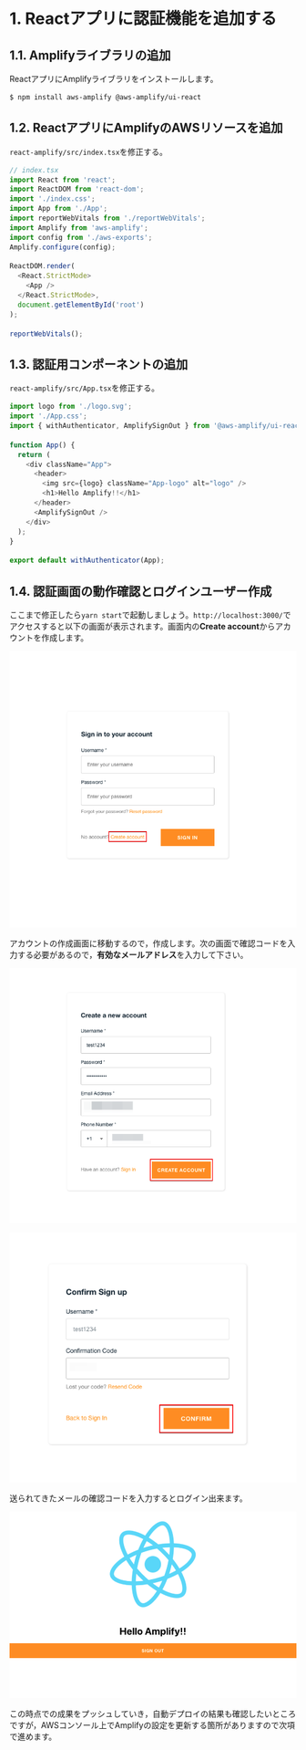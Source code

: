 # 1. Reactアプリに認証機能を追加する

## 1.1. Amplifyライブラリの追加

ReactアプリにAmplifyライブラリをインストールします。

```sh
$ npm install aws-amplify @aws-amplify/ui-react
```

## 1.2. ReactアプリにAmplifyのAWSリソースを追加

`react-amplify/src/index.tsx`を修正する。

```ts
// index.tsx
import React from 'react';
import ReactDOM from 'react-dom';
import './index.css';
import App from './App';
import reportWebVitals from './reportWebVitals';
import Amplify from 'aws-amplify';
import config from './aws-exports';
Amplify.configure(config);

ReactDOM.render(
  <React.StrictMode>
    <App />
  </React.StrictMode>,
  document.getElementById('root')
);

reportWebVitals();
```

## 1.3. 認証用コンポーネントの追加

`react-amplify/src/App.tsx`を修正する。

```ts
import logo from './logo.svg';
import './App.css';
import { withAuthenticator, AmplifySignOut } from '@aws-amplify/ui-react'

function App() {
  return (
    <div className="App">
      <header>
        <img src={logo} className="App-logo" alt="logo" />
        <h1>Hello Amplify!!</h1>
      </header>
      <AmplifySignOut />
    </div>
  );
}

export default withAuthenticator(App);
```

## 1.4. 認証画面の動作確認とログインユーザー作成

ここまで修正したら`yarn start`で起動しましょう。`http://localhost:3000/`でアクセスすると以下の画面が表示されます。画面内の**Create account**からアカウントを作成します。

![](./img/2021-05-06-06-37-41.png)

アカウントの作成画面に移動するので，作成します。次の画面で確認コードを入力する必要があるので，**有効なメールアドレス**を入力して下さい。

![](./img/2021-05-06-06-43-41.png)

![](./img/2021-05-06-06-46-07.png)

送られてきたメールの確認コードを入力するとログイン出来ます。

![](./img/2021-05-06-06-47-32.png)

この時点での成果をプッシュしていき，自動デプロイの結果も確認したいところですが，AWSコンソール上でAmplifyの設定を更新する箇所がありますので次項で進めます。